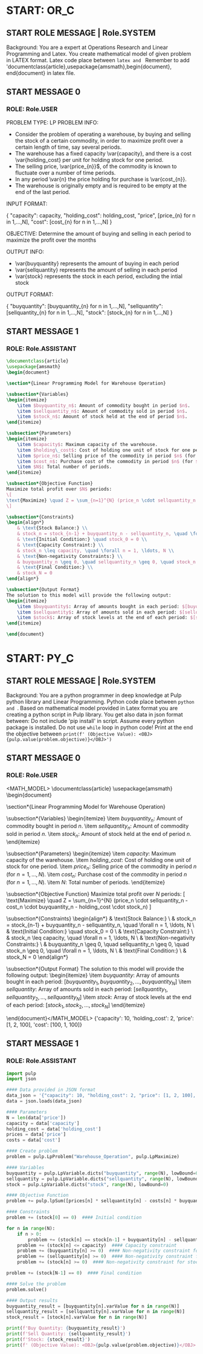 # START: OR_C 
## START ROLE MESSAGE | Role.SYSTEM 
Background: You are a expert at Operations Research and Linear Programming and Latex. You create mathematical model of given problem in LATEX format. Latex code place between ```latex and ``` Remember to add 'documentclass{article},usepackage{amsmath},begin{document}, end{document} in latex file. 
## START MESSAGE 0 
### ROLE: Role.USER
<DESCRIPTION>
PROBLEM TYPE: LP
PROBLEM INFO:

- Consider the problem of operating a warehouse, by buying and selling the stock of a certain commodity, in order to maximize profit over a certain length of time, say several periods.
- The warehouse has a fixed capacity \var{capacity}, and there is a cost \var{holding_cost} per unit for holding stock for one period.
- The selling price, \var{price_{n}}$, of the commodity is known to fluctuate over a number of time periods. 
- In any period \var{n} the price holding for purchase is \var{cost_{n}}.
- The warehouse is originally empty and is required to be empty at the end of the last period.

INPUT FORMAT:

{
	"capacity": capacity,
	"holding_cost": holding_cost,
	"price", [price_{n} for n in 1,...,N],
	"cost": [cost_{n} for n in 1,...,N]
}


OBJECTIVE: Determine the amount of buying and selling in each period to maximize the profit over the months

OUTPUT INFO:

- \var{buyquantity} represents the amount of buying in each period
- \var{sellquantity} represents the amount of selling in each period
- \var{stock} represents the stock in each period, excluding the intial stock

OUTPUT FORMAT:

{
	"buyquantity": [buyquantity_{n} for n in 1,...,N],
	"sellquantity": [sellquantity_{n} for n in 1,...,N],
	"stock": [stock_{n} for n in 1,...,N]
}
</DESCRIPTION>


## START MESSAGE 1 
### ROLE: Role.ASSISTANT
```latex
\documentclass{article}
\usepackage{amsmath}
\begin{document}

\section*{Linear Programming Model for Warehouse Operation}

\subsection*{Variables}
\begin{itemize}
    \item $buyquantity_n$: Amount of commodity bought in period $n$.
    \item $sellquantity_n$: Amount of commodity sold in period $n$.
    \item $stock_n$: Amount of stock held at the end of period $n$.
\end{itemize}

\subsection*{Parameters}
\begin{itemize}
    \item $capacity$: Maximum capacity of the warehouse.
    \item $holding\_cost$: Cost of holding one unit of stock for one period.
    \item $price_n$: Selling price of the commodity in period $n$ (for $n = 1, \ldots, N$).
    \item $cost_n$: Purchase cost of the commodity in period $n$ (for $n = 1, \ldots, N$).
    \item $N$: Total number of periods.
\end{itemize}

\subsection*{Objective Function}
Maximize total profit over $N$ periods:
\[
\text{Maximize} \quad Z = \sum_{n=1}^{N} (price_n \cdot sellquantity_n - cost_n \cdot buyquantity_n - holding\_cost \cdot stock_n)
\]

\subsection*{Constraints}
\begin{align*}
    & \text{Stock Balance:} \\
    & stock_n = stock_{n-1} + buyquantity_n - sellquantity_n, \quad \forall n = 1, \ldots, N \\
    & \text{Initial Condition:} \quad stock_0 = 0 \\
    & \text{Capacity Constraint:} \\
    & stock_n \leq capacity, \quad \forall n = 1, \ldots, N \\
    & \text{Non-negativity Constraints:} \\
    & buyquantity_n \geq 0, \quad sellquantity_n \geq 0, \quad stock_n \geq 0, \quad \forall n = 1, \ldots, N \\
    & \text{Final Condition:} \\
    & stock_N = 0
\end{align*}

\subsection*{Output Format}
The solution to this model will provide the following output:
\begin{itemize}
    \item $buyquantity$: Array of amounts bought in each period: $[buyquantity_1, buyquantity_2, \ldots, buyquantity_N]$
    \item $sellquantity$: Array of amounts sold in each period: $[sellquantity_1, sellquantity_2, \ldots, sellquantity_N]$
    \item $stock$: Array of stock levels at the end of each period: $[stock_1, stock_2, \ldots, stock_N]$
\end{itemize}

\end{document}
```

# START: PY_C 
## START ROLE MESSAGE | Role.SYSTEM 
Background: You are a python programmer in deep knowledge at Pulp python library and Linear Programming. Python code place between ```python and ```. Based on mathematical model provided in Latex format you are creating a python script in Pulp library. You get also data in json format between: <DATA></DATA> Do not include 'pip install' in script. Assume every python package is installed. Do not use `while` loop in python code! Print at the end the objective between <OBJ></OBJ> `print(f' (Objective Value): <OBJ>{pulp.value(problem.objective)}</OBJ>')` 
## START MESSAGE 0 
### ROLE: Role.USER
<MATH_MODEL>
\documentclass{article}
\usepackage{amsmath}
\begin{document}

\section*{Linear Programming Model for Warehouse Operation}

\subsection*{Variables}
\begin{itemize}
    \item $buyquantity_n$: Amount of commodity bought in period $n$.
    \item $sellquantity_n$: Amount of commodity sold in period $n$.
    \item $stock_n$: Amount of stock held at the end of period $n$.
\end{itemize}

\subsection*{Parameters}
\begin{itemize}
    \item $capacity$: Maximum capacity of the warehouse.
    \item $holding\_cost$: Cost of holding one unit of stock for one period.
    \item $price_n$: Selling price of the commodity in period $n$ (for $n = 1, \ldots, N$).
    \item $cost_n$: Purchase cost of the commodity in period $n$ (for $n = 1, \ldots, N$).
    \item $N$: Total number of periods.
\end{itemize}

\subsection*{Objective Function}
Maximize total profit over $N$ periods:
\[
\text{Maximize} \quad Z = \sum_{n=1}^{N} (price_n \cdot sellquantity_n - cost_n \cdot buyquantity_n - holding\_cost \cdot stock_n)
\]

\subsection*{Constraints}
\begin{align*}
    & \text{Stock Balance:} \\
    & stock_n = stock_{n-1} + buyquantity_n - sellquantity_n, \quad \forall n = 1, \ldots, N \\
    & \text{Initial Condition:} \quad stock_0 = 0 \\
    & \text{Capacity Constraint:} \\
    & stock_n \leq capacity, \quad \forall n = 1, \ldots, N \\
    & \text{Non-negativity Constraints:} \\
    & buyquantity_n \geq 0, \quad sellquantity_n \geq 0, \quad stock_n \geq 0, \quad \forall n = 1, \ldots, N \\
    & \text{Final Condition:} \\
    & stock_N = 0
\end{align*}

\subsection*{Output Format}
The solution to this model will provide the following output:
\begin{itemize}
    \item $buyquantity$: Array of amounts bought in each period: $[buyquantity_1, buyquantity_2, \ldots, buyquantity_N]$
    \item $sellquantity$: Array of amounts sold in each period: $[sellquantity_1, sellquantity_2, \ldots, sellquantity_N]$
    \item $stock$: Array of stock levels at the end of each period: $[stock_1, stock_2, \ldots, stock_N]$
\end{itemize}

\end{document}</MATH_MODEL>
<DATA>
{'capacity': 10, 'holding_cost': 2, 'price': [1, 2, 100], 'cost': [100, 1, 100]}</DATA>


## START MESSAGE 1 
### ROLE: Role.ASSISTANT
```python
import pulp
import json

#### Data provided in JSON format
data_json = '{"capacity": 10, "holding_cost": 2, "price": [1, 2, 100], "cost": [100, 1, 100]}'
data = json.loads(data_json)

#### Parameters
N = len(data['price'])
capacity = data['capacity']
holding_cost = data['holding_cost']
prices = data['price']
costs = data['cost']

#### Create problem
problem = pulp.LpProblem("Warehouse_Operation", pulp.LpMaximize)

#### Variables
buyquantity = pulp.LpVariable.dicts("buyquantity", range(N), lowBound=0)
sellquantity = pulp.LpVariable.dicts("sellquantity", range(N), lowBound=0)
stock = pulp.LpVariable.dicts("stock", range(N), lowBound=0)

#### Objective Function
problem += pulp.lpSum([prices[n] * sellquantity[n] - costs[n] * buyquantity[n] - holding_cost * stock[n] for n in range(N)])

#### Constraints
problem += (stock[0] == 0)  #### Initial condition

for n in range(N):
    if n > 0:
        problem += (stock[n] == stock[n-1] + buyquantity[n] - sellquantity[n])  #### Stock balance
    problem += (stock[n] <= capacity)  #### Capacity constraint
    problem += (buyquantity[n] >= 0)  #### Non-negativity constraint for buy quantity
    problem += (sellquantity[n] >= 0)  #### Non-negativity constraint for sell quantity
    problem += (stock[n] >= 0)  #### Non-negativity constraint for stock

problem += (stock[N-1] == 0)  #### Final condition

#### Solve the problem
problem.solve()

#### Output results
buyquantity_result = [buyquantity[n].varValue for n in range(N)]
sellquantity_result = [sellquantity[n].varValue for n in range(N)]
stock_result = [stock[n].varValue for n in range(N)]

print(f'Buy Quantity: {buyquantity_result}')
print(f'Sell Quantity: {sellquantity_result}')
print(f'Stock: {stock_result}')
print(f' (Objective Value): <OBJ>{pulp.value(problem.objective)}</OBJ>')
```

